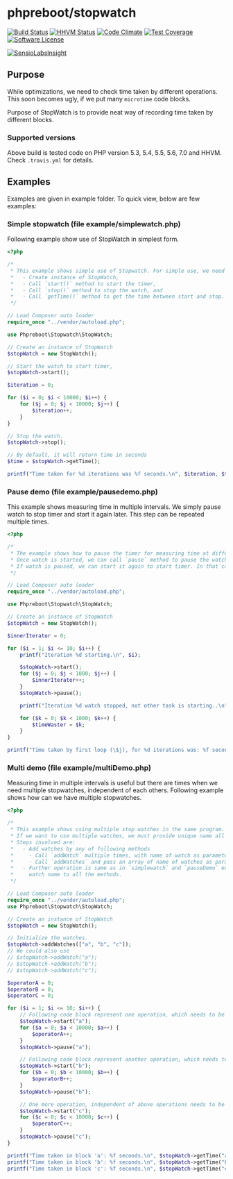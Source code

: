 # phpreboot/stopwatch

[![Build Status](https://travis-ci.org/phpreboot/stopwatch.svg?branch=master)](https://travis-ci.org/phpreboot/stopwatch) [![HHVM Status](http://hhvm.h4cc.de/badge/phpreboot/stopwatch.svg?style=flat)](http://hhvm.h4cc.de/package/phpreboot/stopwatch) [![Code Climate](https://codeclimate.com/github/phpreboot/stopwatch/badges/gpa.svg)](https://codeclimate.com/github/phpreboot/stopwatch) [![Test Coverage](https://codeclimate.com/github/phpreboot/stopwatch/badges/coverage.svg)](https://codeclimate.com/github/phpreboot/stopwatch/coverage) [![Software License](https://img.shields.io/badge/License-MIT-brightgreen.svg)](https://github.com/phpreboot/stopwatch/blob/master/LICENSE)

[![SensioLabsInsight](https://insight.sensiolabs.com/projects/c0bbc196-0cff-4362-b286-9f1b3b7cd445/big.png)](https://insight.sensiolabs.com/projects/c0bbc196-0cff-4362-b286-9f1b3b7cd445)

## Purpose

While optimizations, we need to check time taken by different operations. This soon becomes ugly, if we put many
`microtime` code blocks.

Purpose of StopWatch is to provide neat way of recording time taken by different blocks.

### Supported versions

Above build is tested code on PHP version 5.3, 5.4, 5.5, 5.6, 7.0 and HHVM. Check `.travis.yml` for details.

## Examples

Examples are given in example folder. To quick view, below are few examples:

### Simple stopwatch (file example/simplewatch.php)

Following example show use of StopWatch in simplest form.

```php
<?php

/*
 * This example shows simple use of Stopwatch. For simple use, we need just four steps:
 *   - Create instance of StopWatch,
 *   - Call `start()` method to start the timer,
 *   - Call `stop()` method to stop the watch, and
 *   - Call `getTime()` method to get the time between start and stop.
 */

// Load Composer auto loader
require_once "../vendor/autoload.php";

use Phpreboot\Stopwatch\StopWatch;

// Create an instance of StopWatch
$stopWatch = new StopWatch();

// Start the watch to start timer,
$stopWatch->start();

$iteration = 0;

for ($i = 0; $i < 10000; $i++) {
    for ($j = 0; $j < 10000; $j++) {
        $iteration++;
    }
}

// Stop the watch.
$stopWatch->stop();

// By default, it will return time in seconds
$time = $stopWatch->getTime();

printf("Time taken for %d iterations was %f seconds.\n", $iteration, $time);
```

### Pause demo (file example/pausedemo.php)

This example shows measuring time in multiple intervals. We simply pause watch to stop timer and start it again later.
This step can be repeated multiple times.

```php
<?php

/*
 * The example shows how to pause the timer for measuring time at different stages.
 * Once watch is started, we can call `pause` method to pause the watch.
 * If watch is paused, we can start it again to start timer. In that case, time will be added to timer.
 */

// Load Composer auto loader
require_once "../vendor/autoload.php";

use Phpreboot\Stopwatch\StopWatch;

// Create an instance of StopWatch
$stopWatch = new StopWatch();

$innerIterator = 0;

for ($i = 1; $i <= 10; $i++) {
    printf("Iteration %d starting.\n", $i);

    $stopWatch->start();
    for ($j = 0; $j < 1000; $j++) {
        $innerIterator++;
    }
    $stopWatch->pause();

    printf("Iteration %d watch stopped, not other task is starting..\n", $i);

    for ($k = 0; $k < 1000; $k++) {
        $timeWaster = $k;
    }
}

printf("Time taken by first loop (\$j), for %d iterations was: %f seconds.\n", $innerIterator, $stopWatch->getTime());
```

### Multi demo (file example/multiDemo.php)

Measuring time in multiple intervals is useful but there are times when we need multiple stopwatches, independent
of each others. Following example shows how can we have multiple stopwatches.

```php
<?php

/*
 * This example shows using multiple stop watches in the same program.
 * If we want to use multiple watches, we must provide unique name all of them.
 * Steps involved are:
 *   - Add watches by any of following methods
 *     - Call `addWatch` multiple times, with name of watch as parameter, or
 *     - Call `addWatches` and pass an array of name of watches as parameter.
 *   - Further operation is same as in `simplewatch` and `pauseDemo` example. However this time, we need to pass
 *     watch name to all the methods.
 */

// Load Composer auto loader
require_once "../vendor/autoload.php";
use Phpreboot\Stopwatch\StopWatch;

// Create an instance of StopWatch
$stopWatch = new StopWatch();

// Initialize the watches.
$stopWatch->addWatches(["a", "b", "c"]);
// We could also use
// $stopWatch->addWatch("a");
// $stopWatch->addWatch("b");
// $stopWatch->addWatch("c");

$operatorA = 0;
$operatorB = 0;
$operatorC = 0;

for ($i = 1; $i <= 10; $i++) {
    // Following code block represent one operation, which needs to be measured.
    $stopWatch->start("a");
    for ($a = 0; $a < 10000; $a++) {
        $operatorA++;
    }
    $stopWatch->pause("a");

    // Following code block represent another operation, which needs to be measured separately.
    $stopWatch->start("b");
    for ($b = 0; $b < 10000; $b++) {
        $operatorB++;
    }
    $stopWatch->pause("b");

    // One more operation, independent of above operations needs to be measured.
    $stopWatch->start("c");
    for ($c = 0; $c < 10000; $c++) {
        $operatorC++;
    }
    $stopWatch->pause("c");
}

printf("Time taken in block 'a': %f seconds.\n", $stopWatch->getTime("a"));
printf("Time taken in block 'b': %f seconds.\n", $stopWatch->getTime("b"));
printf("Time taken in block 'c': %f seconds.\n", $stopWatch->getTime("c"));
```
